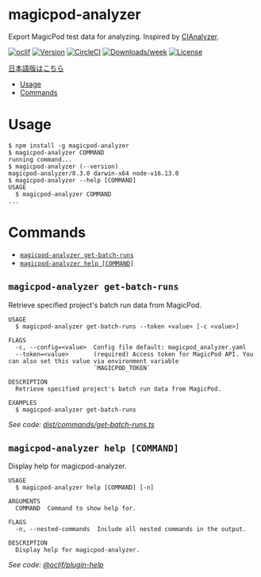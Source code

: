 magicpod-analyzer
=================

Export MagicPod test data for analyzing. Inspired by [CIAnalyzer](https://github.com/Kesin11/CIAnalyzer).

[![oclif](https://img.shields.io/badge/cli-oclif-brightgreen.svg)](https://oclif.io)
[![Version](https://img.shields.io/npm/v/magicpod-analyzer.svg)](https://npmjs.org/package/magicpod-analyzer)
[![CircleCI](https://circleci.com/gh/takeya0x86/magicpod-analyzer/tree/main.svg?style=shield)](https://circleci.com/gh/takeya0x86/magicpod-analyzer/tree/main)
[![Downloads/week](https://img.shields.io/npm/dw/magicpod-analyzer.svg)](https://npmjs.org/package/magicpod-analyzer)
[![License](https://img.shields.io/npm/l/magicpod-analyzer.svg)](https://github.com/takeya0x86/magicpod-analyzer/blob/main/package.json)

[日本語版はこちら](./README.ja.md)

<!-- toc -->
* [Usage](#usage)
* [Commands](#commands)
<!-- tocstop -->
# Usage
<!-- usage -->
```sh-session
$ npm install -g magicpod-analyzer
$ magicpod-analyzer COMMAND
running command...
$ magicpod-analyzer (--version)
magicpod-analyzer/0.3.0 darwin-x64 node-v16.13.0
$ magicpod-analyzer --help [COMMAND]
USAGE
  $ magicpod-analyzer COMMAND
...
```
<!-- usagestop -->
# Commands
<!-- commands -->
* [`magicpod-analyzer get-batch-runs`](#magicpod-analyzer-get-batch-runs)
* [`magicpod-analyzer help [COMMAND]`](#magicpod-analyzer-help-command)

## `magicpod-analyzer get-batch-runs`

Retrieve specified project's batch run data from MagicPod.

```
USAGE
  $ magicpod-analyzer get-batch-runs --token <value> [-c <value>]

FLAGS
  -c, --config=<value>  Config file default: magicpod_analyzer.yaml
  --token=<value>       (required) Access token for MagicPod API. You can also set this value via environment variable
                        `MAGICPOD_TOKEN`

DESCRIPTION
  Retrieve specified project's batch run data from MagicPod.

EXAMPLES
  $ magicpod-analyzer get-batch-runs
```

_See code: [dist/commands/get-batch-runs.ts](https://github.com/takeya0x86/magicpod-analyzer/blob/v0.3.0/dist/commands/get-batch-runs.ts)_

## `magicpod-analyzer help [COMMAND]`

Display help for magicpod-analyzer.

```
USAGE
  $ magicpod-analyzer help [COMMAND] [-n]

ARGUMENTS
  COMMAND  Command to show help for.

FLAGS
  -n, --nested-commands  Include all nested commands in the output.

DESCRIPTION
  Display help for magicpod-analyzer.
```

_See code: [@oclif/plugin-help](https://github.com/oclif/plugin-help/blob/v5.1.12/src/commands/help.ts)_
<!-- commandsstop -->
